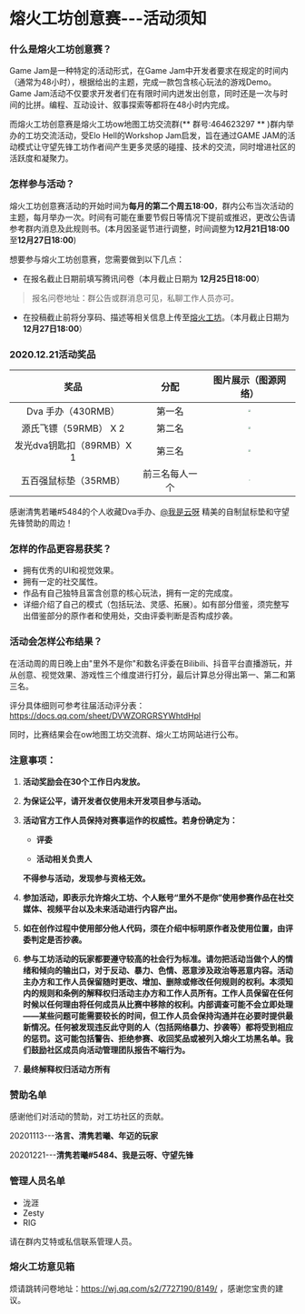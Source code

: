 # 熔火工坊创意赛---活动须知

### 什么是熔火工坊创意赛？

Game Jam是一种特定的活动形式，在Game Jam中开发者要求在规定的时间内（通常为48小时），根据给出的主题，完成一款包含核心玩法的游戏Demo。Game Jam活动不仅要求开发者们在有限时间内迸发出创意，同时还是一次与时间的比拼。编程、互动设计、叙事探索等都将在48小时内完成。

而熔火工坊创意赛是熔火工坊ow地图工坊交流群(** 群号:464623297 ** )群内举办的工坊交流活动，受Elo Hell的Workshop Jam启发，旨在通过GAME JAM的活动模式让守望先锋工坊作者间产生更多灵感的碰撞、技术的交流，同时增进社区的活跃度和凝聚力。

### **怎样参与活动？**

熔火工坊创意赛活动的开始时间为**每月的第二个周五18:00**，群内公布当次活动的主题，每月举办一次。时间有可能在重要节假日等情况下提前或推迟，更改公告请参考群内消息及此规则书。(本月因圣诞节进行调整，时间调整为**12月21日18:00**至**12月27日18:00**)

想要参与熔火工坊创意赛，您需要做到以下几点：

- 在报名截止日期前填写腾讯问卷（本月截止日期为 **12月25日18:00**）

> 报名问卷地址：群公告或群消息可见，私聊工作人员亦可。

- 在投稿截止前将分享码、描述等相关信息上传至[熔火工坊](http://owmod.net)。（本月截止日期为 **12月27日18:00**）


### 2020.12.21活动奖品

|           奖品            |      分配      |                     图片展示（图源网络）                     |
| :-----------------------: | :------------: | :----------------------------------------------------------: |
|    Dva 手办（430RMB）     |     第一名     | <img src="https://i.loli.net/2020/12/16/VTvKeJgCMiplGED.jpg" style="zoom:25%;" /> |
|   源氏飞镖（59RMB） X 2   |     第二名     | <img src="https://s3.ax1x.com/2020/12/16/rl2hMn.jpg" style="zoom:25%;" /> |
| 发光dva钥匙扣（89RMB）X 1 |     第三名     | <img src="https://s3.ax1x.com/2020/12/16/rl25q0.png" style="zoom: 25%;" /> |
|   五百强鼠标垫（35RMB）   | 前三名每人一个 | <img src="https://s3.ax1x.com/2020/12/16/rl2oZV.jpg" style="zoom: 8%;" /> |

感谢清隽若曦#5484的个人收藏Dva手办、[@我是云呀](https://weibo.com/u/5378192404?topnav=1&wvr=6&topsug=1&is_all=1) 精美的自制鼠标垫和守望先锋赞助的周边！

### **怎样的作品更容易获奖？**

- 拥有优秀的UI和视觉效果。
- 拥有一定的社交属性。
- 作品有自己独特且富含创意的核心玩法，拥有一定的完成度。
- 详细介绍了自己的模式（包括玩法、灵感、拓展）。如有部分借鉴，须完整写出借鉴部分的原作者和使用处，交由评委判断是否构成抄袭。


### **活动会怎样公布结果？**

在活动周的周日晚上由"里外不是你"和数名评委在Bilibili、抖音平台直播游玩，并从创意、视觉效果、游戏性三个维度进行打分，最后计算总分得出第一、第二和第三名。

评分具体细则可参考往届活动评分表：https://docs.qq.com/sheet/DVWZORGRSYWhtdHpl

同时，比赛结果会在ow地图工坊交流群、熔火工坊网站进行公布。

### **注意事项：**

1. **活动奖励会在30个工作日内发放。**
2. **为保证公平，请开发者仅使用未开发项目参与活动。**
3. **活动官方工作人员保持对赛事运作的权威性。若身份确定为：**

     - **评委**

     - **活动相关负责人**

     **不得参与活动，发现参与资格无效。**

4. **参加活动，即表示允许熔火工坊、个人账号“里外不是你”使用参赛作品在社交媒体、视频平台以及未来活动进行内容产出。**

5. **如在创作过程中使用部分他人代码，须在介绍中标明原作者及使用位置，由评委判定是否抄袭。**

6. **参与工坊活动的玩家都要遵守较高的社会行为标准。请勿把活动当做个人的情绪和倾向的输出口，对于反动、暴力、色情、恶意涉及政治等恶意内容。活动主办方和工作人员保留随时更改、增加、删除或修改任何规则的权利。本须知内的规则和条例的解释权归活动主办方和工作人员所有。工作人员保留在任何时候以任何理由将任何成员从比赛中移除的权利。内部调查可能不会立即处理——某些问题可能需要较长的时间，但工作人员会保持沟通并在必要时提供最新情况。任何被发现违反此守则的人（包括网络暴力、抄袭等）都将受到相应的惩罚。这可能包括警告、拒绝参赛、收回奖品或被列入熔火工坊黑名单。我们鼓励社区成员向活动管理团队报告不端行为。**

7. **最终解释权归活动方所有**

### 赞助名单
感谢他们对活动的赞助，对工坊社区的贡献。

20201113---**洛言、清隽若曦、年迈的玩家**

20201221---**清隽若曦#5484、我是云呀、守望先锋**

### 管理人员名单
- 泷涯
- Zesty
- RIG

请在群内艾特或私信联系管理人员。

### 熔火工坊意见箱
烦请跳转问卷地址：https://wj.qq.com/s2/7727190/8149/ ，感谢您宝贵的建议。
